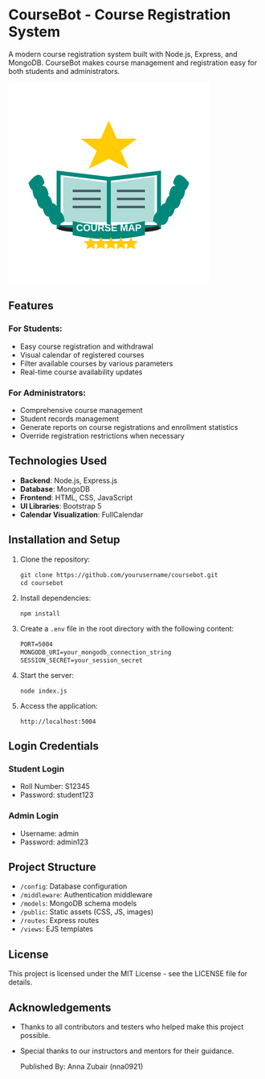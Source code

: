 # CourseBot - Course Registration System

A modern course registration system built with Node.js, Express, and MongoDB. CourseBot makes course management and registration easy for both students and administrators.

![CourseBot](public/images/course-map-logo.svg)

## Features

### For Students:
- Easy course registration and withdrawal
- Visual calendar of registered courses
- Filter available courses by various parameters
- Real-time course availability updates

### For Administrators:
- Comprehensive course management
- Student records management
- Generate reports on course registrations and enrollment statistics
- Override registration restrictions when necessary

## Technologies Used

- **Backend**: Node.js, Express.js
- **Database**: MongoDB
- **Frontend**: HTML, CSS, JavaScript
- **UI Libraries**: Bootstrap 5
- **Calendar Visualization**: FullCalendar

## Installation and Setup

1. Clone the repository:
   ```
   git clone https://github.com/yourusername/coursebot.git
   cd coursebot
   ```

2. Install dependencies:
   ```
   npm install
   ```

3. Create a `.env` file in the root directory with the following content:
   ```
   PORT=5004
   MONGODB_URI=your_mongodb_connection_string
   SESSION_SECRET=your_session_secret
   ```

4. Start the server:
   ```
   node index.js
   ```

5. Access the application:
   ```
   http://localhost:5004
   ```

## Login Credentials

### Student Login
- Roll Number: S12345
- Password: student123

### Admin Login
- Username: admin
- Password: admin123

## Project Structure

- `/config`: Database configuration
- `/middleware`: Authentication middleware
- `/models`: MongoDB schema models
- `/public`: Static assets (CSS, JS, images)
- `/routes`: Express routes
- `/views`: EJS templates

## License

This project is licensed under the MIT License - see the LICENSE file for details.

## Acknowledgements

- Thanks to all contributors and testers who helped make this project possible.
- Special thanks to our instructors and mentors for their guidance.

  Published By: Anna Zubair (nna0921)
  
